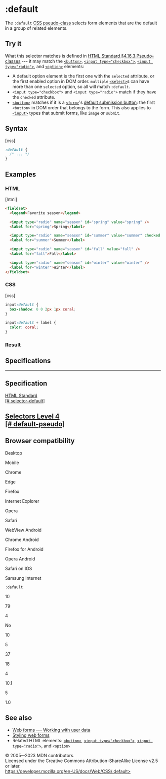 :default
========

The `:default` [CSS](https://developer.mozilla.org/en-US/docs/Web/CSS)
[pseudo-class](pseudo-classes.md) selects form elements that are the
default in a group of related elements.

Try it
------

What this selector matches is defined in [HTML Standard §4.16.3
Pseudo-classes](https://html.spec.whatwg.org/multipage/semantics-other.html#selector-default)
--- it may match the
[`<button>`](https://developer.mozilla.org/en-US/docs/Web/HTML/Element/button),
[`<input type="checkbox">`](https://developer.mozilla.org/en-US/docs/Web/HTML/Element/input/checkbox),
[`<input type="radio">`](https://developer.mozilla.org/en-US/docs/Web/HTML/Element/input/radio),
and
[`<option>`](https://developer.mozilla.org/en-US/docs/Web/HTML/Element/option)
elements:

- A default option element is the first one with the `selected`
    attribute, or the first enabled option in DOM order. `multiple`
    [`<select>`](https://developer.mozilla.org/en-US/docs/Web/HTML/Element/select)s
    can have more than one `selected` option, so all will match
    `:default`.
- `<input type="checkbox">` and `<input type="radio">` match if they
    have the `checked` attribute.
- [`<button>`](https://developer.mozilla.org/en-US/docs/Web/HTML/Element/button)
    matches if it is a
    [`<form>`](https://developer.mozilla.org/en-US/docs/Web/HTML/Element/form)\'s
    [default submission
    button](https://html.spec.whatwg.org/multipage/form-control-infrastructure.html#implicit-submission):
    the first `<button>` in DOM order that belongs to the form. This
    also applies to
    [`<input>`](https://developer.mozilla.org/en-US/docs/Web/HTML/Element/input)
    types that submit forms, like `image` or `submit`.

Syntax
------

[css]

```css
:default {
  /* ... */
}
```

Examples
--------

### HTML

[html]

```html
<fieldset>
  <legend>Favorite season</legend>

  <input type="radio" name="season" id="spring" value="spring" />
  <label for="spring">Spring</label>

  <input type="radio" name="season" id="summer" value="summer" checked />
  <label for="summer">Summer</label>

  <input type="radio" name="season" id="fall" value="fall" />
  <label for="fall">Fall</label>

  <input type="radio" name="season" id="winter" value="winter" />
  <label for="winter">Winter</label>
</fieldset>
```

### CSS

[css]

```css
input:default {
  box-shadow: 0 0 2px 1px coral;
}

input:default + label {
  color: coral;
}
```

### Result

Specifications
--------------

  ----------------------------------------------------------------------------------------------------------

Specification
  ----------------------------------------------------------------------------------------------------------

  [HTML Standard\
  [\#
  selector-default]](https://html.spec.whatwg.org/multipage/semantics-other.html#selector-default)

[Selectors Level 4\
  [\# default-pseudo]](https://drafts.csswg.org/selectors/#default-pseudo)
  ----------------------------------------------------------------------------------------------------------

Browser compatibility
---------------------

Desktop

Mobile

Chrome

Edge

Firefox

Internet Explorer

Opera

Safari

WebView Android

Chrome Android

Firefox for Android

Opera Android

Safari on IOS

Samsung Internet

`:default`

10

79

4

No

10

5

37

18

4

10.1

5

1.0

See also
--------

- [Web forms --- Working with user
    data](https://developer.mozilla.org/en-US/docs/Learn/Forms)
- [Styling web
    forms](https://developer.mozilla.org/en-US/docs/Learn/Forms/Styling_web_forms)
- Related HTML elements:
    [`<button>`](https://developer.mozilla.org/en-US/docs/Web/HTML/Element/button),
    [`<input type="checkbox">`](https://developer.mozilla.org/en-US/docs/Web/HTML/Element/input/checkbox),
    [`<input type="radio">`](https://developer.mozilla.org/en-US/docs/Web/HTML/Element/input/radio),
    and
    [`<option>`](https://developer.mozilla.org/en-US/docs/Web/HTML/Element/option)

© 2005--2023 MDN contributors.\
Licensed under the Creative Commons Attribution-ShareAlike License v2.5
or later.\
https://developer.mozilla.org/en-US/docs/Web/CSS/:default>
